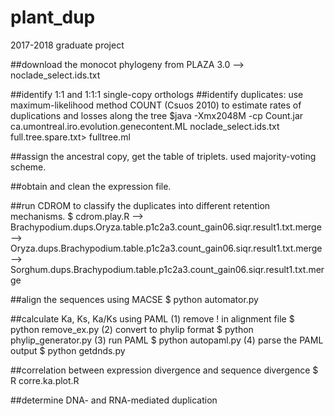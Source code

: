 # plant_dup
2017-2018 graduate project

##download the monocot phylogeny from PLAZA 3.0
--> noclade_select.ids.txt

##identify 1:1 and 1:1:1 single-copy orthologs
##identify duplicates:
use maximum-likelihood method COUNT (Csuos 2010) to estimate rates of duplications and losses along the tree
  $java -Xmx2048M -cp Count.jar ca.umontreal.iro.evolution.genecontent.ML noclade_select.ids.txt full.tree.spare.txt>          fulltree.ml
  
##assign the ancestral copy, get the table of triplets.
used majority-voting scheme.

##obtain and clean the expression file.


##run CDROM to classify the duplicates into different retention mechanisms.
$ cdrom.play.R
--> Brachypodium.dups.Oryza.table.p1c2a3.count_gain06.siqr.result1.txt.merge
--> Oryza.dups.Brachypodium.table.p1c2a3.count_gain06.siqr.result1.txt.merge
--> Sorghum.dups.Brachypodium.table.p1c2a3.count_gain06.siqr.result1.txt.merge

##align the sequences using MACSE
$ python automator.py

##calculate Ka, Ks, Ka/Ks using PAML
(1) remove ! in alignment file
$ python remove_ex.py
(2) convert to phylip format
$ python phylip_generator.py
(3) run PAML
$ python autopaml.py
(4) parse the PAML output
$ python getdnds.py

##correlation between expression divergence and sequence divergence
$ R corre.ka.plot.R

##determine DNA- and RNA-mediated duplication

# 
